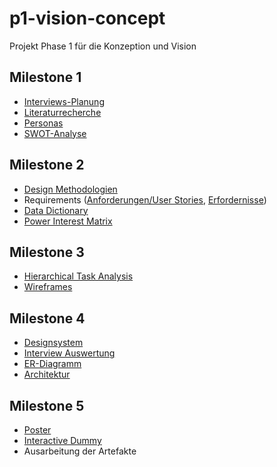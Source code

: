 # p1-vision-concept
Projekt Phase 1 für die Konzeption und Vision

## Milestone 1

- [Interviews-Planung](Milestone%201/Interview%20Planung.md)
- [Literaturrecherche](Milestone%201/Domain%20Research.md)
- [Personas](Milestone%201/Personas.md)
- [SWOT-Analyse](Milestone%201/SWOT%20Analyse.md)

## Milestone 2

- [Design Methodologien](Milestone%202/Design%20Methodologien.md)
- Requirements ([Anforderungen/User Stories](Milestone%202/anforderungen.md), [Erfordernisse](Milestone%202/erfordernisse.md))
- [Data Dictionary](Milestone%202/datadictionary.md)
- [Power Interest Matrix](Milestone%202/power%20interest%20matrix.md)

## Milestone 3

- [Hierarchical Task Analysis](Milestone%203/HTA.md)
- [Wireframes](Milestone%203/Wireframes.md)

## Milestone 4

- [Designsystem](Milestone%204/designsystem.md)
- [Interview Auswertung](Milestone%204/Auswertung%20Interview.md)
- [ER-Diagramm](Milestone%204/ErDiagram.md)
- [Architektur](Milestone%204/Architektur.md)

## Milestone 5

- [Poster](Milestone%205/Poster.md)
- [Interactive Dummy](Milestone%205/InteractiveDummy.md)
- Ausarbeitung der Artefakte
